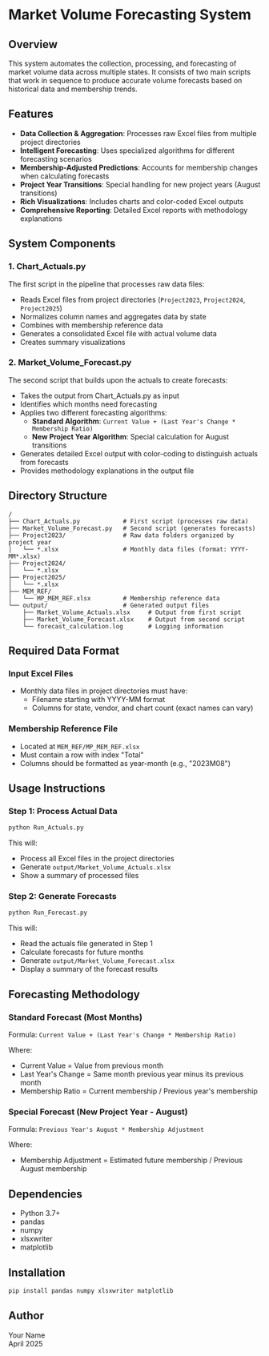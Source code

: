 # Market Volume Forecasting System

## Overview

This system automates the collection, processing, and forecasting of market volume data across multiple states. It consists of two main scripts that work in sequence to produce accurate volume forecasts based on historical data and membership trends.

## Features

- **Data Collection & Aggregation**: Processes raw Excel files from multiple project directories
- **Intelligent Forecasting**: Uses specialized algorithms for different forecasting scenarios
- **Membership-Adjusted Predictions**: Accounts for membership changes when calculating forecasts
- **Project Year Transitions**: Special handling for new project years (August transitions)
- **Rich Visualizations**: Includes charts and color-coded Excel outputs
- **Comprehensive Reporting**: Detailed Excel reports with methodology explanations

## System Components

### 1. Chart_Actuals.py

The first script in the pipeline that processes raw data files:

- Reads Excel files from project directories (`Project2023`, `Project2024`, `Project2025`)
- Normalizes column names and aggregates data by state
- Combines with membership reference data
- Generates a consolidated Excel file with actual volume data
- Creates summary visualizations

### 2. Market_Volume_Forecast.py

The second script that builds upon the actuals to create forecasts:

- Takes the output from Chart_Actuals.py as input
- Identifies which months need forecasting
- Applies two different forecasting algorithms:
  - **Standard Algorithm**: `Current Value + (Last Year's Change * Membership Ratio)`
  - **New Project Year Algorithm**: Special calculation for August transitions
- Generates detailed Excel output with color-coding to distinguish actuals from forecasts
- Provides methodology explanations in the output file

## Directory Structure

```
/
├── Chart_Actuals.py            # First script (processes raw data)
├── Market_Volume_Forecast.py   # Second script (generates forecasts)
├── Project2023/                # Raw data folders organized by project year
│   └── *.xlsx                  # Monthly data files (format: YYYY-MM*.xlsx)
├── Project2024/
│   └── *.xlsx
├── Project2025/
│   └── *.xlsx
├── MEM_REF/
│   └── MP_MEM_REF.xlsx         # Membership reference data
└── output/                     # Generated output files
    ├── Market_Volume_Actuals.xlsx     # Output from first script
    ├── Market_Volume_Forecast.xlsx    # Output from second script
    └── forecast_calculation.log       # Logging information
```

## Required Data Format

### Input Excel Files

- Monthly data files in project directories must have:
  - Filename starting with YYYY-MM format
  - Columns for state, vendor, and chart count (exact names can vary)

### Membership Reference File

- Located at `MEM_REF/MP_MEM_REF.xlsx`
- Must contain a row with index "Total"
- Columns should be formatted as year-month (e.g., "2023M08")

## Usage Instructions

### Step 1: Process Actual Data

```bash
python Run_Actuals.py
```

This will:
- Process all Excel files in the project directories
- Generate `output/Market_Volume_Actuals.xlsx`
- Show a summary of processed files

### Step 2: Generate Forecasts

```bash
python Run_Forecast.py
```

This will:
- Read the actuals file generated in Step 1
- Calculate forecasts for future months
- Generate `output/Market_Volume_Forecast.xlsx`
- Display a summary of the forecast results

## Forecasting Methodology

### Standard Forecast (Most Months)

Formula: `Current Value + (Last Year's Change * Membership Ratio)`

Where:
- Current Value = Value from previous month
- Last Year's Change = Same month previous year minus its previous month
- Membership Ratio = Current membership / Previous year's membership

### Special Forecast (New Project Year - August)

Formula: `Previous Year's August * Membership Adjustment`

Where:
- Membership Adjustment = Estimated future membership / Previous August membership

## Dependencies

- Python 3.7+
- pandas
- numpy
- xlsxwriter
- matplotlib

## Installation

```bash
pip install pandas numpy xlsxwriter matplotlib
```

## Author

Your Name  
April 2025
